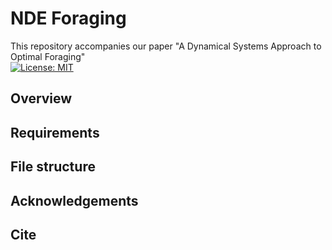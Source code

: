 # NDE Foraging
This repository accompanies our paper "A Dynamical Systems Approach to Optimal Foraging"</br>
[![License: MIT](https://img.shields.io/badge/License-MIT-yellow.svg)](https://opensource.org/licenses/MIT)

## Overview

## Requirements

## File structure

## Acknowledgements

## Cite
